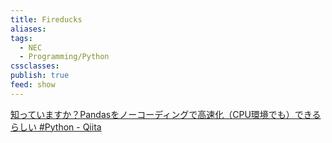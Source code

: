 ```yaml
---
title: Fireducks
aliases: 
tags:
  - NEC
  - Programming/Python
cssclasses: 
publish: true
feed: show
---
```


[知っていますか？Pandasをノーコーディングで高速化（CPU環境でも）できるらしい #Python - Qiita](https://qiita.com/DeepTama/items/09b5f57654aa7a8af6a7)
